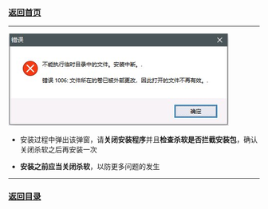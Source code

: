
### [返回首页](./Home)


***

![](./1006.jpg)

- 安装过程中弹出该弹窗，请**关闭安装程序**并且**检查杀软是否拦截安装包**，确认关闭杀软之后再安装一次

- **安装之前应当关闭杀软**，以防更多问题的发生


***

### [返回目录](./常见问题指南)